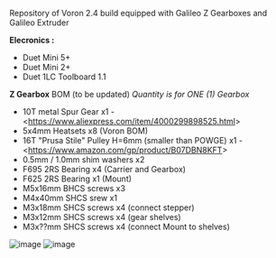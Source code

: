 Repository of Voron 2.4 build equipped with Galileo Z Gearboxes and Galileo Extruder

**Elecronics :**
- Duet Mini 5+
- Duet Mini 2+
- Duet 1LC Toolboard 1.1

**Z Gearbox** BOM (to be updated)
_Quantity is for ONE (1) Gearbox_
- 10T metal Spur Gear x1 - <<https://www.aliexpress.com/item/4000299898525.html>>
- 5x4mm Heatsets x8 (Voron BOM)
- 16T "Prusa Stile" Pulley H=6mm (smaller than POWGE) x1 - <<https://www.amazon.com/gp/product/B07DBN8KFT>>
- 0.5mm / 1.0mm shim washers x2 
- F695 2RS Bearing x4 (Carrier and Gearbox)
- F625 2RS Bearing x1 (Mount)
- M5x16mm BHCS screws x3
- M4x40mm SHCS srew x1
- M3x18mm SHCS screws x4 (connect stepper)
- M3x12mm SHCS screws x4 (gear shelves)
- M3x??mm SHCS screws x4 (connect Mount to shelves)

![image](https://user-images.githubusercontent.com/76037248/125197641-d5ff1780-e25e-11eb-9f1c-6b353727444d.png)
![image](https://user-images.githubusercontent.com/76037248/125197650-ddbebc00-e25e-11eb-9f4b-6601d3c0f62b.png)
